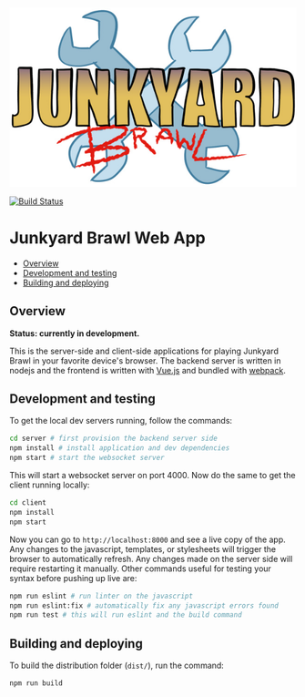 <p align="center">
  <img src="https://raw.githubusercontent.com/gfax/junkyard-brawl-web/master/logo.jpg" alt="Junkyard Brawl">
</p>

[![Build Status](https://travis-ci.org/gfax/junkyard-brawl-web.svg?branch=master)](https://travis-ci.org/gfax/junkyard-brawl-web)

# Junkyard Brawl Web App

- [Overview](#overview)
- [Development and testing](#development-and-testing)
- [Building and deploying](#building-and-deploying)

## Overview

**Status: currently in development.**

This is the server-side and client-side applications for playing Junkyard Brawl in your favorite device's browser.
The backend server is written in nodejs and the frontend is written with [Vue.js](https://vuejs.org/) and bundled with [webpack](https://webpack.js.org/).

## Development and testing

To get the local dev servers running, follow the commands:

```sh
cd server # first provision the backend server side
npm install # install application and dev dependencies
npm start # start the websocket server
```

This will start a websocket server on port 4000.
Now do the same to get the client running locally:

```sh
cd client
npm install
npm start
```

Now you can go to `http://localhost:8000` and see a live copy of the app.
Any changes to the javascript, templates, or stylesheets will trigger the browser to automatically refresh.
Any changes made on the server side will require restarting it manually.
Other commands useful for testing your syntax before pushing up live are:

```sh
npm run eslint # run linter on the javascript
npm run eslint:fix # automatically fix any javascript errors found
npm run test # this will run eslint and the build command
```

## Building and deploying

To build the distribution folder (`dist/`), run the command:

```sh
npm run build
```

